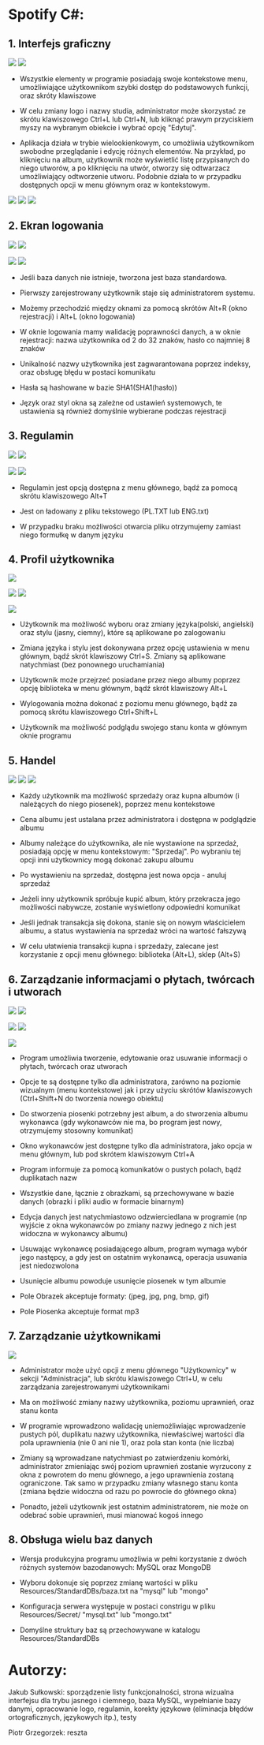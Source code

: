 # Spotify C#:

## 1.  Interfejs graficzny

![](./media/image9.png)
![](./media/image3.png)

-   Wszystkie elementy w programie posiadają swoje kontekstowe menu,
    umożliwiające użytkownikom szybki dostęp do podstawowych funkcji,
    oraz skróty klawiszowe

-   W celu zmiany logo i nazwy studia, administrator może skorzystać ze
    skrótu klawiszowego Ctrl+L lub Ctrl+N, lub kliknąć prawym
    przyciskiem myszy na wybranym obiekcie i wybrać opcję \"Edytuj\".

-   Aplikacja działa w trybie wielookienkowym, co umożliwia użytkownikom
    swobodne przeglądanie i edycję różnych elementów. Na przykład, po
    kliknięciu na album, użytkownik może wyświetlić listę przypisanych
    do niego utworów, a po kliknięciu na utwór, otworzy się odtwarzacz
    umożliwiający odtworzenie utworu. Podobnie działa to w przypadku
    dostępnych opcji w menu głównym oraz w kontekstowym.

![](./media/image25.png)
![](./media/image18.png)
![](./media/image26.png)

## 2.  Ekran logowania

![](./media/image17.png)
![](./media/image22.png)

![](./media/image20.png)
![](./media/image10.png)

-   Jeśli baza danych nie istnieje, tworzona jest baza standardowa.

-   Pierwszy zarejestrowany użytkownik staje się administratorem
    systemu.

-   Możemy przechodzić między oknami za pomocą skrótów Alt+R (okno
    rejestracji) i Alt+L (okno logowania)

-   W oknie logowania mamy walidację poprawności danych, a w oknie
    rejestracji: nazwa użytkownika od 2 do 32 znaków, hasło co
    najmniej 8 znaków

-   Unikalność nazwy użytkownika jest zagwarantowana poprzez indeksy,
    oraz obsługę błędu w postaci komunikatu

-   Hasła są hashowane w bazie SHA1(SHA1(hasło))

-   Język oraz styl okna są zależne od ustawień systemowych, te
    ustawienia są również domyślnie wybierane podczas rejestracji

## 3.  Regulamin

![](./media/image23.png)
![](./media/image8.png)

![](./media/image2.png)
![](./media/image6.png)

-   Regulamin jest opcją dostępna z menu głównego, bądź za pomocą skrótu
    klawiszowego Alt+T

-   Jest on ładowany z pliku tekstowego (PL.TXT lub ENG.txt)

-   W przypadku braku możliwości otwarcia pliku otrzymujemy zamiast
    niego formułkę w danym języku

## 4.  Profil użytkownika

![](./media/image16.png)

![](./media/image13.png)
![](./media/image15.png)

![](./media/image14.png)

-   Użytkownik ma możliwość wyboru oraz zmiany języka(polski, angielski)
    oraz stylu (jasny, ciemny), które są aplikowane po zalogowaniu

-   Zmiana języka i stylu jest dokonywana przez opcję ustawienia w menu
    głównym, bądź skrót klawiszowy Ctrl+S. Zmiany są aplikowane
    natychmiast (bez ponownego uruchamiania)

-   Użytkownik może przejrzeć posiadane przez niego albumy poprzez opcję
    biblioteka w menu głównym, bądź skrót klawiszowy Alt+L

-   Wylogowania można dokonać z poziomu menu głównego, bądź za pomocą
    skrótu klawiszowego Ctrl+Shift+L

-   Użytkownik ma możliwość podglądu swojego stanu konta w głównym oknie
    programu

## 5.  Handel

![](./media/image4.png)
![](./media/image21.png)
![](./media/image1.png)

-   Każdy użytkownik ma możliwość sprzedaży oraz kupna albumów (i
    należących do niego piosenek), poprzez menu kontekstowe

-   Cena albumu jest ustalana przez administratora i dostępna w
    podglądzie albumu

-   Albumy należące do użytkownika, ale nie wystawione na sprzedaż,
    posiadają opcję w menu kontekstowym: "Sprzedaj". Po wybraniu tej
    opcji inni użytkownicy mogą dokonać zakupu albumu

-   Po wystawieniu na sprzedaż, dostępna jest nowa opcja - anuluj
    sprzedaż

-   Jeżeli inny użytkownik spróbuje kupić album, który przekracza jego
    możliwości nabywcze, zostanie wyświetlony odpowiedni komunikat

-   Jeśli jednak transakcja się dokona, stanie się on nowym właścicielem
    albumu, a status wystawienia na sprzedaż wróci na wartość fałszywą

-   W celu ułatwienia transakcji kupna i sprzedaży, zalecane jest
    korzystanie z opcji menu głównego: biblioteka (Alt+L), sklep
    (Alt+S)

## 6.  Zarządzanie informacjami o płytach, twórcach i utworach
![](./media/image24.png)
![](./media/image5.png)

![](./media/image7.png)
![](./media/image19.png)

![](./media/image12.png)

-   Program umożliwia tworzenie, edytowanie oraz usuwanie informacji o
    płytach, twórcach oraz utworach

-   Opcje te są dostępne tylko dla administratora, zarówno na poziomie
    wizualnym (menu kontekstowe) jak i przy użyciu skrótów
    klawiszowych (Ctrl+Shift+N do tworzenia nowego obiektu)

-   Do stworzenia piosenki potrzebny jest album, a do stworzenia albumu
    wykonawca (gdy wykonawców nie ma, bo program jest nowy,
    otrzymujemy stosowny komunikat)

-   Okno wykonawców jest dostępne tylko dla administratora, jako opcja w
    menu głównym, lub pod skrótem klawiszowym Ctrl+A

-   Program informuje za pomocą komunikatów o pustych polach, bądź
    duplikatach nazw

-   Wszystkie dane, łącznie z obrazkami, są przechowywane w bazie danych
    (obrazki i pliki audio w formacie binarnym)

-   Edycja danych jest natychmiastowo odzwierciedlana w programie (np
    wyjście z okna wykonawców po zmiany nazwy jednego z nich jest
    widoczna w wykonawcy albumu)

-   Usuwając wykonawcę posiadającego album, program wymaga wybór jego
    następcy, a gdy jest on ostatnim wykonawcą, operacja usuwania jest
    niedozwolona

-   Usunięcie albumu powoduje usunięcie piosenek w tym albumie

-   Pole Obrazek akceptuje formaty: (jpeg, jpg, png, bmp, gif)

-   Pole Piosenka akceptuje format mp3

## 7.  Zarządzanie użytkownikami
![](./media/image11.png)

-   Administrator może użyć opcji z menu głównego "Użytkownicy" w sekcji
    "Administracja", lub skrótu klawiszowego Ctrl+U, w celu
    zarządzania zarejestrowanymi użytkownikami

-   Ma on możliwość zmiany nazwy użytkownika, poziomu uprawnień, oraz
    stanu konta

-   W programie wprowadzono walidację uniemożliwiając wprowadzenie
    pustych pól, duplikatu nazwy użytkownika, niewłaściwej wartości
    dla pola uprawnienia (nie 0 ani nie 1), oraz pola stan konta (nie
    liczba)

-   Zmiany są wprowadzane natychmiast po zatwierdzeniu komórki,
    administrator zmieniając swój poziom uprawnień zostanie wyrzucony
    z okna z powrotem do menu głównego, a jego uprawnienia zostaną
    ograniczone. Tak samo w przypadku zmiany własnego stanu konta
    (zmiana będzie widoczna od razu po powrocie do głównego okna)

-   Ponadto, jeżeli użytkownik jest ostatnim administratorem, nie może
    on odebrać sobie uprawnień, musi mianować kogoś innego

## 8.  Obsługa wielu baz danych

-   Wersja produkcyjna programu umożliwia w pełni korzystanie z dwóch
    różnych systemów bazodanowych: MySQL oraz MongoDB

-   Wyboru dokonuje się poprzez zmianę wartości w pliku
    Resources/StandardDBs/baza.txt na "mysql" lub "mongo"

-   Konfiguracja serwera występuje w postaci constrigu w pliku
    Resources/Secret/ "mysql.txt" lub "mongo.txt"

-   Domyślne struktury baz są przechowywane w katalogu
    Resources/StandardDBs

# Autorzy:

Jakub Sułkowski: sporządzenie listy funkcjonalności, strona wizualna
interfejsu dla trybu jasnego i ciemnego, baza MySQL, wypełnianie bazy
danymi, opracowanie logo, regulamin, korekty językowe (eliminacja błędów
ortograficznych, językowych itp.), testy

Piotr Grzegorzek: reszta
